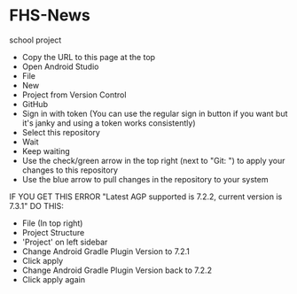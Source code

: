 # FHS-News
school project

- Copy the URL to this page at the top
- Open Android Studio
- File
- New
- Project from Version Control
- GitHub
- Sign in with token (You can use the regular sign in button if you want but it's janky and using a token works consistently)
- Select this repository
- Wait
- Keep waiting
- Use the check/green arrow in the top right (next to "Git: ") to apply your changes to this repository
- Use the blue arrow to pull changes in the repository to your system


IF YOU GET THIS ERROR
"Latest AGP supported is 7.2.2, current version is 7.3.1"
DO THIS:
- File (In top right)
- Project Structure
- 'Project' on left sidebar
- Change Android Gradle Plugin Version to 7.2.1
- Click apply
- Change Android Gradle Plugin Version back to 7.2.2
- Click apply again
